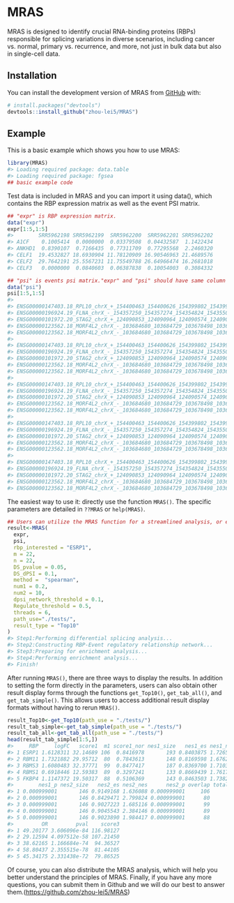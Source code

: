 
<!-- README.md is generated from README.Rmd. Please edit that file -->

# MRAS

<!-- badges: start -->
<!-- badges: end -->

MRAS is designed to identify crucial RNA-binding proteins (RBPs)
responsible for splicing variations in diverse scenarios, including
cancer vs. normal, primary vs. recurrence, and more, not just in bulk
data but also in single-cell data.

## Installation

You can install the development version of MRAS from
[GitHub](https://github.com/) with:

``` r
# install.packages("devtools")
devtools::install_github("zhou-lei5/MRAS")
```

## Example

This is a basic example which shows you how to use MRAS:

``` r
library(MRAS)
#> Loading required package: data.table
#> Loading required package: fgsea
## basic example code
```

Test data is included in MRAS and you can import it using data(), which
contains the RBP expression matrix as well as the event PSI matrix.

``` r
## "expr" is RBP expression matrix.
data("expr")
expr[1:5,1:5]
#>        SRR5962198 SRR5962199  SRR5962200  SRR5962201 SRR5962202
#> A1CF    0.1005414  0.0000000  0.03379508  0.04432587  1.1422434
#> ANKHD1  0.8390107  0.7166435  0.77311709  0.77295568  2.2460320
#> CELF1  19.4532827 18.6930904 11.78120909 16.90546963 21.4689576
#> CELF2  29.7642191 25.5567231 11.75549788 26.64966474 16.2681018
#> CELF3   0.0000000  0.0840603  0.06387838  0.10054003  0.3084332
```

``` r
## "psi" is events psi matrix."expr" and "psi" should have same column names.
data("psi")
psi[1:5,1:5]
#>                                                                                               SRR5962198
#> ENSG00000147403.18_RPL10_chrX_+_154400463_154400626_154399802_154399941_154400701_154400811        0.984
#> ENSG00000196924.19_FLNA_chrX_-_154357250_154357274_154354824_154355072_154357433_154357623         0.407
#> ENSG00000101972.20_STAG2_chrX_+_124090853_124090964_124090574_124090764_124094017_124094144        0.213
#> ENSG00000123562.18_MORF4L2_chrX_-_103684680_103684729_103678498_103678600_103685170_103685260      0.402
#> ENSG00000123562.18_MORF4L2_chrX_-_103684680_103684729_103678498_103678651_103685170_103685260      0.402
#>                                                                                               SRR5962199
#> ENSG00000147403.18_RPL10_chrX_+_154400463_154400626_154399802_154399941_154400701_154400811        0.969
#> ENSG00000196924.19_FLNA_chrX_-_154357250_154357274_154354824_154355072_154357433_154357623         0.399
#> ENSG00000101972.20_STAG2_chrX_+_124090853_124090964_124090574_124090764_124094017_124094144        0.213
#> ENSG00000123562.18_MORF4L2_chrX_-_103684680_103684729_103678498_103678600_103685170_103685260      0.402
#> ENSG00000123562.18_MORF4L2_chrX_-_103684680_103684729_103678498_103678651_103685170_103685260      0.000
#>                                                                                               SRR5962200
#> ENSG00000147403.18_RPL10_chrX_+_154400463_154400626_154399802_154399941_154400701_154400811        0.969
#> ENSG00000196924.19_FLNA_chrX_-_154357250_154357274_154354824_154355072_154357433_154357623         0.322
#> ENSG00000101972.20_STAG2_chrX_+_124090853_124090964_124090574_124090764_124094017_124094144        0.255
#> ENSG00000123562.18_MORF4L2_chrX_-_103684680_103684729_103678498_103678600_103685170_103685260      0.251
#> ENSG00000123562.18_MORF4L2_chrX_-_103684680_103684729_103678498_103678651_103685170_103685260      0.192
#>                                                                                               SRR5962201
#> ENSG00000147403.18_RPL10_chrX_+_154400463_154400626_154399802_154399941_154400701_154400811        0.978
#> ENSG00000196924.19_FLNA_chrX_-_154357250_154357274_154354824_154355072_154357433_154357623         0.463
#> ENSG00000101972.20_STAG2_chrX_+_124090853_124090964_124090574_124090764_124094017_124094144        0.172
#> ENSG00000123562.18_MORF4L2_chrX_-_103684680_103684729_103678498_103678600_103685170_103685260      0.173
#> ENSG00000123562.18_MORF4L2_chrX_-_103684680_103684729_103678498_103678651_103685170_103685260      0.322
#>                                                                                               SRR5962202
#> ENSG00000147403.18_RPL10_chrX_+_154400463_154400626_154399802_154399941_154400701_154400811        0.961
#> ENSG00000196924.19_FLNA_chrX_-_154357250_154357274_154354824_154355072_154357433_154357623         0.514
#> ENSG00000101972.20_STAG2_chrX_+_124090853_124090964_124090574_124090764_124094017_124094144        0.237
#> ENSG00000123562.18_MORF4L2_chrX_-_103684680_103684729_103678498_103678600_103685170_103685260      0.198
#> ENSG00000123562.18_MORF4L2_chrX_-_103684680_103684729_103678498_103678651_103685170_103685260      0.242
```

The easiest way to use it: directly use the function `MRAS()`. The
specific parameters are detailed in `??MRAS` or `help(MRAS)`.

``` r
## Users can utilize the MRAS function for a streamlined analysis, or execute individual steps separately if they prefer to have more control over specific aspects of the analysis.
result<-MRAS(
  expr,
  psi,
  rbp_interested = "ESRP1",
  m = 22,
  n = 22,
  DS_pvalue = 0.05,
  DS_dPSI = 0.1,
  method =  "spearman",
  num1 = 0.2,
  num2 = 10,
  dpsi_network_threshold = 0.1,
  Regulate_threshold = 0.5,
  threads = 6,
  path_use="./tests/",
  result_type = "Top10"
)
#> Step1:Performing differential splicing analysis...
#> Step2:Constructing RBP-Event regulatory relationship network...
#> Step3:Preparing for enrichment analysis...
#> Step4:Performing enrichment analysis...
#> Finish!
```

After running `MRAS()`, there are three ways to display the results. In
addition to setting the form directly in the parameters, users can also
obtain other result display forms through the functions `get_Top10()`,
`get_tab_all()`, and `get_tab_simple()`. This allows users to access
additional result display formats without having to rerun `MRAS()`.

``` r
result_Top10<-get_Top10(path_use = "./tests/")
result_tab_simple<-get_tab_simple(path_use = "./tests/")
result_tab_all<-get_tab_all(path_use = "./tests/")
head(result_tab_simple[1:5,])
#>     RBP     logFC   score1  m1 score1_nor nes1_size   nes1_es nes1_nes
#> 1 ESRP1 1.6128311 32.14689 106  0.8416978       193 0.8403875 1.726525
#> 2 RBM11 1.7321882 29.95712  80  0.7843613       148 0.8169598 1.676204
#> 3 RBMS3 1.6080483 32.37771  99  0.8477417       187 0.8369700 1.710362
#> 4 RBMS1 0.6918446 12.59383  89  0.3297241       133 0.8669439 1.761774
#> 5 FKBP4 1.1147372 19.50317  88  0.5106369       143 0.8463503 1.738259
#>        nes1_p nes2_size   nes2_es nes2_nes      nes2_p overlap total_size
#> 1 0.000999001       146 0.9149168 1.636088 0.000999001     106       1857
#> 2 0.000999001       146 0.8429471 2.799824 0.000999001      80       1857
#> 3 0.000999001       146 0.9027223 1.685116 0.000999001      99       1857
#> 4 0.000999001       146 0.9045543 2.384146 0.000999001      89       1857
#> 5 0.000999001       146 0.9023890 1.984417 0.000999001      88       1857
#>         OR         pval    score3
#> 1 49.20177 3.606096e-84 116.98127
#> 2 29.12594 4.097512e-58 107.21450
#> 3 38.62165 1.166684e-74  94.36527
#> 4 58.80437 2.355515e-78  81.44105
#> 5 45.34175 2.331438e-72  79.86525
```

Of course, you can also distribute the MRAS analysis, which will help
you better understand the principles of MRAS. Finally, if you have any
more questions, you can submit them in Github and we will do our best to
answer them.(<https://github.com/zhou-lei5/MRAS>)
